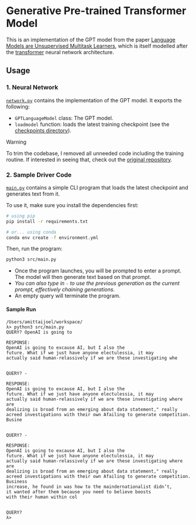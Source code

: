 # Generative Pre-trained Transformer Model

This is an implementation of the GPT model from the paper [Language Models are Unsupervised Multitask Learners][gpt],
which is itself modelled after the [transformer][transformer] neural network architecture.

## Usage

### 1. Neural Network

[`network.py`](src/network.py) contains the implementation of the GPT model.
  It exports the following:
  - `GPTLanguageModel` class: The GPT model.
  - `loadmodel` function: loads the latest training checkpoint
    (see the [checkpoints directory](checkpoints)).

> [!WARNING]
>
> To trim the codebase, I removed all unneeded code
> including the training routine.
> If interested in seeing that, check out the [original repository][transfusion].

### 2. Sample Driver Code

[`main.py`](src/main.py) contains a simple CLI program
  that loads the latest checkpoint and generates text from it.

To use it, make sure you install the dependencies first:

```bash
# using pip
pip install -r requirements.txt

# or... using conda
conda env create -f environment.yml
```

Then, run the program:

```bash
python3 src/main.py
```

- Once the program launches, you will be prompted to enter a prompt.
  The model will then generate text based on that prompt.  
- _You can also type in `-` to use the previous generation
  as the current prompt, effectively chaining generations._
- An empty query will terminate the program.

#### Sample Run

```text
/Users/amittaijoel/workspace/               
λ> python3 src/main.py
QUERY? OpenAI is going to

RESPONSE:
OpenAI is going to excause AI, but I also the
future. What if we just have anyone electulessia, it may
actually said human-relassively if we are these investigating whe


QUERY? -

RESPONSE:
OpenAI is going to excause AI, but I also the
future. What if we just have anyone electulessia, it may
actually said human-relassively if we are these investigating where are
dealizing is broad from an emerging about data statement," really
acreed investigations with their own Afailing to generate competition. Busine


QUERY? -       

RESPONSE:
OpenAI is going to excause AI, but I also the
future. What if we just have anyone electulessia, it may
actually said human-relassively if we are these investigating where are
dealizing is broad from an emerging about data statement," really
acreed investigations with their own Afailing to generate competition. Business
increase, he found in was how to the maindernationalist didn’t,
it wanted after them because you need to believe boosts
with their human within col


QUERY? 
λ> 
```


[gpt]: https://cdn.openai.com/better-language-models/language_models_are_unsupervised_multitask_learners.pdf
[transformer]: https://arxiv.org/abs/1706.03762
[transfusion]: https://github.com/empirical-studio/transfusion
